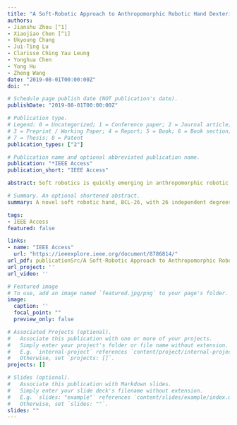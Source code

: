 ```yaml
---
title: "A Soft-Robotic Approach to Anthropomorphic Robotic Hand Dexterity"
authors:
- Jianshu Zhou [^1] 
- Xiaojiao Chen [^1]
- Ukyoung Chang
- Jui-Ting Lu
- Clarisse Ching Yau Leung
- Yonghua Chen
- Yong Hu
- Zheng Wang
date: "2019-08-01T00:00:00Z"
doi: ""

# Schedule page publish date (NOT publication's date).
publishDate: "2019-08-01T00:00:00Z"

# Publication type.
# Legend: 0 = Uncategorized; 1 = Conference paper; 2 = Journal article;
# 3 = Preprint / Working Paper; 4 = Report; 5 = Book; 6 = Book section;
# 7 = Thesis; 8 = Patent
publication_types: ["2"]

# Publication name and optional abbreviated publication name.
publication: "*IEEE Access"
publication_short: "IEEE Access"

abstract: Soft robotics is quickly emerging in anthropomorphic robotic hand design, with innovative soft robot hands reported to achieve a remarkably large subset of human hand dexterity, despite their substantially lower mechanistic sophistication compared to conventional rigid or underactuated robotic hands. More interestingly, soft robot hands were most successful in reproducing object grasping, rather than in-hand manipulation tasks. Inspired by this notable advance, this paper investigated the soft robotic approach, on the influence of passive compliance to functional dexterity, offering insights to their efficacy and addressing the remaining gaps to fully replicating human hand dexterous motions. A novel soft robotic hand, BCL-26, with 26 independent degrees of freedom was then proposed, replicating the human hand model. The BCL-26 hand achieved full scores in different aspects of functional dexterity measures, on GRASP taxonomy, thumb dexterity, and in-hand manipulation. Completed with proprietary actuation and control, the overall BCL-26 hand system facilitated further investigations from the influence of passive compliance achieving in-hand manipulation/writing, to fully independent control of all finger joints, and to metacarpal extension enabled by the soft robotic approach. The BCL-26 hand, as a new soft-robotic addition to mechanistically exact human hand replicas, had demonstrated the promising potentials of soft robotics, it also enabled investigating the dexterities of robotic and human hand.

# Summary. An optional shortened abstract.
summary: A novel soft robotic hand, BCL-26, with 26 independent degrees of freedom is proposed, replicating the human hand model.

tags:
- IEEE Access
featured: false

links:
- name: "IEEE Access"
  url: "https://ieeexplore.ieee.org/document/8786814/"
url_pdf: publicationSrc/A Soft-Robotic Approach to Anthropomorphic Robotic Hand Dexterity.pdf
url_project: ''
url_video: ''

# Featured image
# To use, add an image named `featured.jpg/png` to your page's folder. 
image:
  caption: ''
  focal_point: ""
  preview_only: false

# Associated Projects (optional).
#   Associate this publication with one or more of your projects.
#   Simply enter your project's folder or file name without extension.
#   E.g. `internal-project` references `content/project/internal-project/index.md`.
#   Otherwise, set `projects: []`.
projects: []

# Slides (optional).
#   Associate this publication with Markdown slides.
#   Simply enter your slide deck's filename without extension.
#   E.g. `slides: "example"` references `content/slides/example/index.md`.
#   Otherwise, set `slides: ""`.
slides: ""
---
```

